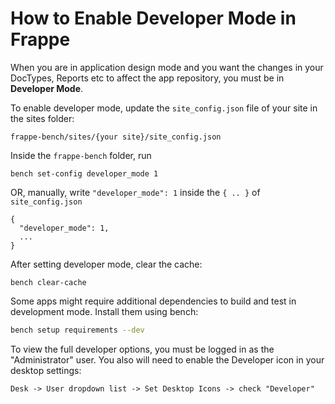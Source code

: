 <!-- add-breadcrumbs -->
# How to Enable Developer Mode in Frappe

When you are in application design mode and you want the changes in your DocTypes, Reports etc to affect the app repository, you must be in **Developer Mode**.

To enable developer mode, update the `site_config.json` file of your site in the sites folder:

	frappe-bench/sites/{your site}/site_config.json

Inside the `frappe-bench` folder, run

	bench set-config developer_mode 1

OR, manually, write `"developer_mode": 1` inside the `{ .. }` of `site_config.json`

	{
	  "developer_mode": 1,
	  ...
	}

After setting developer mode, clear the cache:

	bench clear-cache

Some apps might require additional dependencies to build and test in development mode. Install them using bench:

```bash
bench setup requirements --dev
```

To view the full developer options, you must be logged in as the "Administrator" user. You also will need to enable the Developer icon in your desktop settings:

	Desk -> User dropdown list -> Set Desktop Icons -> check "Developer"

<!-- markdown -->
